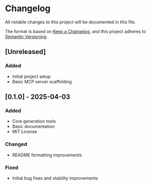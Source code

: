 # Changelog
All notable changes to this project will be documented in this file.

The format is based on [Keep a Changelog](https://keepachangelog.com/en/1.0.0/),
and this project adheres to [Semantic Versioning](https://semver.org/spec/v2.0.0.html).

## [Unreleased]
### Added
- Initial project setup
- Basic MCP server scaffolding

## [0.1.0] - 2025-04-03
### Added
- Core generation tools
- Basic documentation
- MIT License

### Changed
- README formatting improvements

### Fixed
- Initial bug fixes and stability improvements

